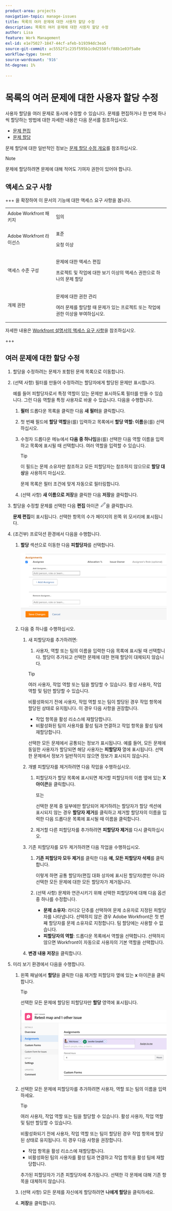 ```yaml
---
product-area: projects
navigation-topic: manage-issues
title: 목록의 여러 문제에 대한 사용자 할당 수정
description: 목록의 여러 문제에 대한 사용자 할당 수정
author: Lisa
feature: Work Management
exl-id: e1e75027-1847-44cf-afeb-b19394dc3ea5
source-git-commit: ac5552f1c235f595b1c0d2558fcf88b1e03f5a8e
workflow-type: tm+mt
source-wordcount: '916'
ht-degree: 1%

---
```


# 목록의 여러 문제에 대한 사용자 할당 수정

<!--Audited: 07/2024-->
<!--
<p data-mc-conditions="QuicksilverOrClassic.Draft mode">(NOTE: similar article exists for tasks)</p>
-->

사용자 할당을 여러 문제로 동시에 수정할 수 있습니다. 문제를 편집하거나 한 번에 하나씩 할당하는 방법에 대한 자세한 내용은 다음 문서를 참조하십시오.

* [문제 편집](../../../manage-work/issues/manage-issues/edit-issues.md)
* [문제 할당](../../../manage-work/issues/manage-issues/assign-issues.md)

문제 할당에 대한 일반적인 정보는 [문제 할당 수정 개요](../../../manage-work/issues/manage-issues/modify-issue-assignments-overview.md)를 참조하십시오.

>[!NOTE]
>
>문제에 할당하려면 문제에 대해 적어도 기여자 권한이 있어야 합니다.

## 액세스 요구 사항

+++ 을 확장하여 이 문서의 기능에 대한 액세스 요구 사항을 봅니다. 

<table style="table-layout:auto"> 
 <col> 
 <col> 
 <tbody> 
  <tr> 
   <td>Adobe Workfront 패키지</td> 
   <td> <p>임의</p> </td> 
  </tr> 
  <tr> 
   <td>Adobe Workfront 라이선스</td> 
   <td> <p>표준</p>
   <p>요청 이상</p> </td> 
  </tr> 
  <tr> 
   <td>액세스 수준 구성</td> 
   <td> <p>문제에 대한 액세스 편집</p> <p>프로젝트 및 작업에 대한 보기 이상의 액세스 권한으로 하나의 문제 할당</p> </td> 
  </tr> 
  <tr> 
   <td>개체 권한</td> 
   <td> <p>문제에 대한 권한 관리</p> <p>여러 문제를 할당할 때 문제가 있는 프로젝트 또는 작업에 권한 이상을 부여하십시오.</p>  </td> 
  </tr> 
 </tbody> 
</table>

자세한 내용은 [Workfront 설명서의 액세스 요구 사항](/help/quicksilver/administration-and-setup/add-users/access-levels-and-object-permissions/access-level-requirements-in-documentation.md)을 참조하십시오.

+++

<!--
<div data-mc-conditions="QuicksilverOrClassic.Draft mode">
<h2>When to modify user assignments on issues</h2>
<p>(NOTE:  drafted and moved to the overview article: Modify issue assignments overview)</p>
<p>You might want to modify the user assignments for multiple issues for a variety of  reasons, including the following:</p>
<ul>
<li>Users join or leave  your team</li>
<li>A user takes a vacation that extends beyond the issue  due dates</li>
<li>A specific role or user is set as the assignee for multiple issues and you want to quickly modify all items to be assigned to a different user or role</li>
</ul>
</div>
-->

## 여러 문제에 대한 할당 수정

1. 할당을 수정하려는 문제가 포함된 문제 목록으로 이동합니다.
1. (선택 사항) 필터를 만들어 수정하려는 할당자에게 할당된 문제만 표시합니다.

   예를 들어 피할당자로서 특정 역할이 있는 문제만 표시하도록 필터를 만들 수 있습니다.  그런 다음 역할을 특정 사용자로 바꿀 수 있습니다. 다음을 수행합니다.

   1. **필터** 드롭다운 목록을 클릭한 다음 **새 필터**&#x200B;을 클릭합니다.

   1. 첫 번째 필드에 **할당 역할**&#x200B;을(를) 입력하고 목록에서 **할당 역할: 이름**&#x200B;을(를) 선택하십시오.
   1. 수정자 드롭다운 메뉴에서 **다음 중 하나임**&#x200B;을(를) 선택한 다음 역할 이름을 입력하고 목록에 표시될 때 선택합니다. 여러 역할을 입력할 수 있습니다.

      >[!TIP]
      >
      >이 필드는 문제 소유자만 참조하고 모든 피할당자는 참조하지 않으므로 **할당 대상**&#x200B;을 사용하지 마십시오.

      문제 목록은 필터 조건에 맞게 자동으로 필터링합니다.
   1. (선택 사항) **새 이름으로 저장**&#x200B;을 클릭한 다음 **저장**&#x200B;을 클릭합니다.

1. 할당을 수정할 문제를 선택한 다음 **편집** 아이콘 ![편집 아이콘](assets/qs-edit-icon.png)을 클릭합니다.

   **문제 편집**&#x200B;이 표시됩니다. 선택한 항목의 수가 페이지의 왼쪽 위 모서리에 표시됩니다.

1. (조건부) 프로덕션 환경에서 다음을 수행합니다.

   1. **할당** 섹션으로 이동한 다음 **피할당자**&#x200B;를 선택합니다.

      ![할당 영역](assets/classic-assignmens-area-on-edit-box-350x119.png)

   1. 다음 중 하나를 수행하십시오.

      1. 새 피할당자를 추가하려면:

         1. 사용자, 역할 또는 팀의 이름을 입력한 다음 목록에 표시될 때 선택합니다. 할당이 추가되고 선택한 문제에 대한 현재 할당이 대체되지 않습니다.

         >[!TIP]
         >
         >여러 사용자, 작업 역할 또는 팀을 할당할 수 있습니다. 활성 사용자, 작업 역할 및 팀만 할당할 수 있습니다.
         >
         >비활성화되기 전에 사용자, 작업 역할 또는 팀이 할당된 경우 작업 항목에 할당된 상태로 유지됩니다. 이 경우 다음 사항을 권장합니다.
         >
         >* 작업 항목을 활성 리소스에 재할당합니다.
         >* 비활성화된 팀의 사용자를 활성 팀과 연결하고 작업 항목을 활성 팀에 재할당합니다.

         선택한 모든 문제에서 공통되는 정보가 표시됩니다. 예를 들어, 모든 문제에 동일한 사용자가 할당되면 해당 사용자는 **피할당자** 열에 표시됩니다. 선택한 문제에서 정보가 일반적이지 않으면 정보가 표시되지 않습니다.

      1. 개별 피할당자를 제거하려면 다음 작업을 수행하십시오.

         1. 피할당자가 할당 목록에 표시되면 제거할 피할당자의 이름 옆에 있는 **X 아이콘**&#x200B;을 클릭합니다.

            또는

            선택한 문제 중 일부에만 할당되어 제거하려는 할당자가 할당 섹션에 표시되지 않는 경우 **할당자 제거**&#x200B;를 클릭하고 제거할 할당자의 이름을 입력한 다음 드롭다운 목록에 표시될 때 이름을 클릭합니다.

         1. 제거할 다른 피할당자를 추가하려면 **피할당자 제거**&#x200B;를 다시 클릭하십시오.

      1. 기존 피할당자를 모두 제거하려면 다음 작업을 수행하십시오.

         1. **기존 피할당자 모두 제거**&#x200B;를 클릭한 다음 **예, 모든 피할당자 삭제**&#x200B;를 클릭합니다.

            이렇게 하면 공통 할당자(편집 대화 상자에 표시된 할당자)뿐만 아니라 선택한 모든 문제에 대한 모든 할당자가 제거됩니다.

         1. (선택 사항) 문제와 연관시키기 위해 선택한 피할당자에 대해 다음 옵션 중 하나를 수정합니다.

            * **문제 소유자:** 라디오 단추를 선택하여 문제 소유자로 지정된 피할당자를 나타냅니다. 선택하지 않은 경우 Adobe Workfront은 첫 번째 할당자를 문제 소유자로 지정합니다. 팀 할당에는 사용할 수 없습니다.
            * **피할당자의 역할**: 드롭다운 목록에서 역할을 선택합니다. 선택하지 않으면 Workfront이 자동으로 사용자의 기본 역할을 선택합니다.

      1. **변경 내용 저장**&#x200B;을 클릭합니다.

1. <span class="preview">미리 보기 환경에서 다음을 수행합니다.</span>

   1. <span class="preview">왼쪽 패널에서 **할당**&#x200B;을 클릭한 다음 제거할 피할당자 옆에 있는 **x** 아이콘을 클릭합니다. </span>

      >[!TIP]
      >
      ><span class="preview">선택한 모든 문제에 할당된 피할당자만 **할당** 영역에 표시됩니다. </span>

      ![일괄 편집 문제의 할당 영역](assets/assignments-area-on-bulk-edit-issues.png)

   1. <span class="preview">선택한 모든 문제에 피할당자를 추가하려면 사용자, 역할 또는 팀의 이름을 입력하세요. </span>

      >[!TIP]
      >
      >여러 사용자, 작업 역할 또는 팀을 할당할 수 있습니다. 활성 사용자, 작업 역할 및 팀만 할당할 수 있습니다.
      >
      >비활성화되기 전에 사용자, 작업 역할 또는 팀이 할당된 경우 작업 항목에 할당된 상태로 유지됩니다. 이 경우 다음 사항을 권장합니다.
      >
      >* 작업 항목을 활성 리소스에 재할당합니다.
      >* 비활성화된 팀의 사용자를 활성 팀과 연결하고 작업 항목을 활성 팀에 재할당합니다.

      <span class="preview">추가된 피할당자가 기존 피할당자에 추가됩니다. 선택한 각 문제에 대해 기존 항목을 대체하지 않습니다. </span>
   1. <span class="preview">(선택 사항) 모든 문제를 자신에게 할당하려면 **나에게 할당**&#x200B;을 클릭하세요.</span>
   1. <span class="preview">**저장**&#x200B;을 클릭합니다. </span>




